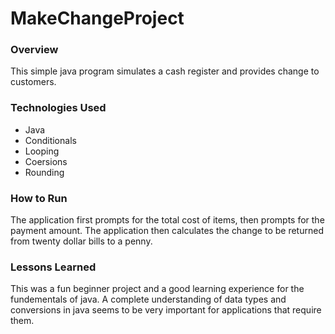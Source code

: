 # MakeChangeProject

### Overview

This simple java program simulates a cash register and provides change to customers.

### Technologies Used

- Java
- Conditionals
- Looping
- Coersions
- Rounding

### How to Run
The application first prompts for the total cost of items, then prompts for the payment amount. The application then calculates the change to be returned from twenty dollar bills to a penny.

### Lessons Learned
This was a fun beginner project and a good learning experience for the fundementals of java. A complete understanding of data types and conversions in java seems to be very important for applications that require them.
